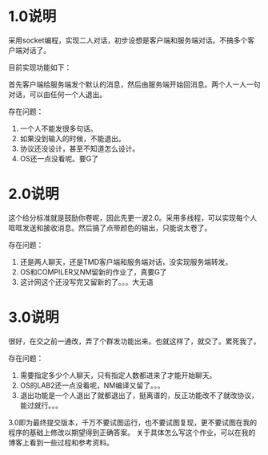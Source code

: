 # 1.0说明
采用socket编程，实现二人对话，初步设想是客户端和服务端对话。不搞多个客户端对话了。

目前实现功能如下：

首先客户端给服务端发个默认的消息，然后由服务端开始回消息。两个人一人一句对话，可以由任何一个人退出。

存在问题：
1. 一个人不能发很多句话。
2. 如果没到输入的时候，不能退出。
3. 协议还没设计，甚至不知道怎么设计。
4. OS还一点没看呢。要G了

# 2.0说明
这个给分标准就是鼓励你卷呢，因此先更一波2.0。采用多线程，可以实现每个人哐哐发送和接收消息。然后搞了点带颜色的输出，只能说太卷了。

存在问题：
1. 还是两人聊天，还是TMD客户端和服务端对话，没实现服务端转发。
2. OS和COMPILER又NM留新的作业了，真要G了
3. 这计网这个还没写完又留新的了。。。大无语

# 3.0说明
很好，在交之前一通改，弄了个群发功能出来。也就这样了，就交了。累死我了。

存在问题：
1. 需要指定多少个人聊天，只有指定人数都进来了才能开始聊天。
2. OS的LAB2还一点没看呢，NM编译又留了。。。
3. 退出功能是一个人退出了就都退出了，挺离谱的，反正功能改不了就改协议，能过就行。。。

3.0即为最终提交版本，千万不要试图运行，也不要试图复现，更不要试图在我的程序的基础上修改以期望得到正确答案。
关于具体怎么写这个作业，可以在我的博客上看到一些过程和参考资料。


